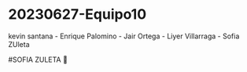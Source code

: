 # 20230627-Equipo10
kevin santana - Enrique Palomino - Jair Ortega - Liyer Villarraga - Sofia ZUleta

#SOFIA ZULETA
:hugs:
